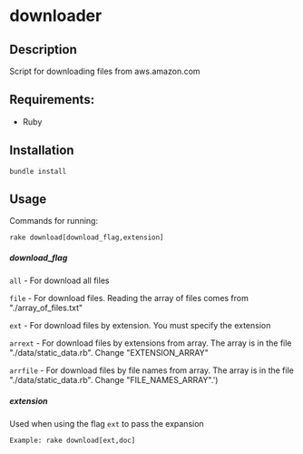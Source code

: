 # downloader

## Description

Script for downloading files from aws.amazon.com

## Requirements:

* Ruby

## Installation

```bundle install```

## Usage

Commands for running:

```rake download[download_flag,extension] ```

##### download_flag

```all``` - For download all files

```file``` - For download files. Reading the array of files comes from "./array_of_files.txt"

```ext``` - For download files by extension.  You must specify the extension

```arrext``` -  For download files by extensions from array.
The array is in the file "./data/static_data.rb". Change "EXTENSION_ARRAY"

```arrfile``` -  For download files by file names from array. The array is in the file "./data/static_data.rb".
Change "FILE_NAMES_ARRAY".')

##### extension

Used when using the flag ```ext``` to pass the expansion

```Example: rake download[ext,doc]```
